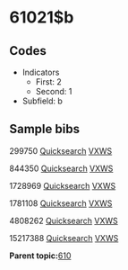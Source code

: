 # 61021$b

## Codes

-   Indicators
    -   First: 2
    -   Second: 1
-   Subfield: b

## Sample bibs

299750 [Quicksearch](https://search.library.yale.edu/catalog/299750) [VXWS](http://prodorbis.library.yale.edu:7014/vxws/GetHoldingsService?bibId=299750)

844350 [Quicksearch](https://search.library.yale.edu/catalog/844350) [VXWS](http://prodorbis.library.yale.edu:7014/vxws/GetHoldingsService?bibId=844350)

1728969 [Quicksearch](https://search.library.yale.edu/catalog/1728969) [VXWS](http://prodorbis.library.yale.edu:7014/vxws/GetHoldingsService?bibId=1728969)

1781108 [Quicksearch](https://search.library.yale.edu/catalog/1781108) [VXWS](http://prodorbis.library.yale.edu:7014/vxws/GetHoldingsService?bibId=1781108)

4808262 [Quicksearch](https://search.library.yale.edu/catalog/4808262) [VXWS](http://prodorbis.library.yale.edu:7014/vxws/GetHoldingsService?bibId=4808262)

15217388 [Quicksearch](https://search.library.yale.edu/catalog/15217388) [VXWS](http://prodorbis.library.yale.edu:7014/vxws/GetHoldingsService?bibId=15217388)

**Parent topic:**[610](../../tags/610/610.md)

